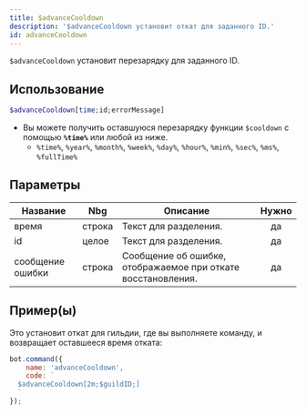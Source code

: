 ```yaml
---
title: $advanceCooldown
description: '$advanceCooldown установит откат для заданного ID.'
id: advanceCooldown
---
```


`$advanceCooldown` установит перезарядку для заданного ID.

## Использование

```php
$advanceCooldown[time;id;errorMessage]
```

* Вы можете получить оставшуюся перезарядку функции `$cooldown` с помощью **`%time%`** или любой из ниже.
    * `%time%`, `%year%`, `%month%`, `%week%`, `%day%`, `%hour%`, `%min%`, `%sec%`, `%ms%`, `%fullTime%`

## Параметры

| Название         | Nbg    | Описание                                                     | Нужно |
| ---------------- | ------ | ------------------------------------------------------------ |:-----:|
| время            | строка | Текст для разделения.                                        |  да   |
| id               | целое  | Текст для разделения.                                        |  да   |
| сообщение ошибки | строка | Сообщение об ошибке, отображаемое при откате восстановления. |  да   |

## Пример(ы)

Это установит откат для гильдии, где вы выполняете команду, и возвращает оставшееся время отката:

```javascript
bot.command({
    name: 'advanceCooldown',
    code: `
  $advanceCooldown[2m;$guildID;]
  `
});
```